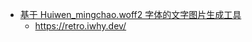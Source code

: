 - [基于 Huiwen_mingchao.woff2 字体的文字图片生成工具](https://x.com/benshandebiao/status/1816683485115089020)
	- https://retro.iwhy.dev/